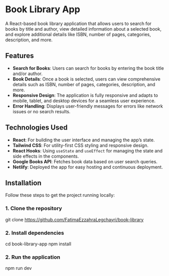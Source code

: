 # Book Library App

A React-based book library application that allows users to search for books by title and author, view detailed information about a selected book, and explore additional details like ISBN, number of pages, categories, description, and more.

## Features

- **Search for Books**: Users can search for books by entering the book title and/or author.
- **Book Details**: Once a book is selected, users can view comprehensive details such as ISBN, number of pages, categories, description, and more.
- **Responsive Design**: The application is fully responsive and adapts to mobile, tablet, and desktop devices for a seamless user experience.
- **Error Handling**: Displays user-friendly messages for errors like network issues or no search results.

## Technologies Used

- **React**: For building the user interface and managing the app’s state.
- **Tailwind CSS**: For utility-first CSS styling and responsive design.
- **React Hooks**: Using `useState` and `useEffect` for managing the state and side effects in the components.
- **Google Books API**: Fetches book data based on user search queries.
- **Netlify**: Deployed the app for easy hosting and continuous deployment.

## Installation

Follow these steps to get the project running locally:

### 1. Clone the repository

git clone https://github.com/FatimaEzzahraLegchayri/book-library

### 2. Install dependencies 

cd book-library-app
npm install

### 2. Run the application 

npm run dev